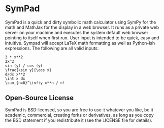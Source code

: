 # SymPad

SymPad is a quick and dirty symbolic math calculator using SymPy for the math and MathJax for the display in a web browser. It runs as a private web server on your machine and executes the system default web browser pointing to itself when first run.
User input is intended to be quick, easy and intuitive. Sympad will accept LaTeX math formatting as well as Python-ish expressions. The following are all valid inputs:
```
2 * x**2
2x^2
sin (y) / cos (y)
\frac{\sin y}{\cos x}
d/dx x**2
\int x dx
\sum_{n=0}^\infty x**n / n!
```

## Open-Source License

SymPad is BSD licensed, so you are free to use it whatever you like, be it academic, commercial, creating forks or derivatives, as long as you copy the BSD statement if you redistribute it (see the LICENSE file for details).
